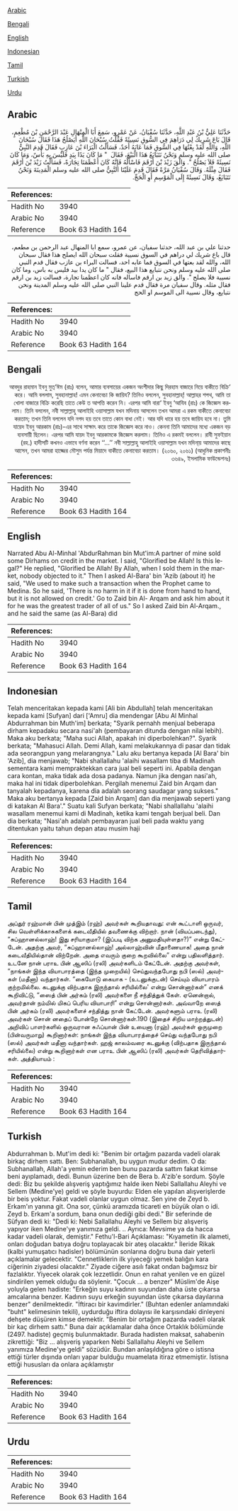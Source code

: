 [Arabic](#arabic)

[Bengali](#bengali)

[English](#english)

[Indonesian](#indonesian)

[Tamil](#tamil)

[Turkish](#turkish)

[Urdu](#urdu)

## Arabic


<div dir="rtl" lang="ar" style={{fontSize:'larger',backgroundColor:'#f8f9fa',padding:20}}>
حَدَّثَنَا عَلِيُّ بْنُ عَبْدِ اللَّهِ، حَدَّثَنَا سُفْيَانُ، عَنْ عَمْرٍو، سَمِعَ أَبَا الْمِنْهَالِ عَبْدَ الرَّحْمَنِ بْنَ مُطْعِمٍ، قَالَ بَاعَ شَرِيكٌ لِي دَرَاهِمَ فِي السُّوقِ نَسِيئَةً فَقُلْتُ سُبْحَانَ اللَّهِ أَيَصْلُحُ هَذَا فَقَالَ سُبْحَانَ اللَّهِ، وَاللَّهِ لَقَدْ بِعْتُهَا فِي السُّوقِ فَمَا عَابَهُ أَحَدٌ، فَسَأَلْتُ الْبَرَاءَ بْنَ عَازِبٍ فَقَالَ قَدِمَ النَّبِيُّ صلى الله عليه وسلم وَنَحْنُ نَتَبَايَعُ هَذَا الْبَيْعَ، فَقَالَ ‏ "‏ مَا كَانَ يَدًا بِيَدٍ فَلَيْسَ بِهِ بَأْسٌ، وَمَا كَانَ نَسِيئَةً فَلاَ يَصْلُحُ ‏"‏‏.‏ وَالْقَ زَيْدَ بْنَ أَرْقَمَ فَاسْأَلْهُ فَإِنَّهُ كَانَ أَعْظَمَنَا تِجَارَةً، فَسَأَلْتُ زَيْدَ بْنَ أَرْقَمَ فَقَالَ مِثْلَهُ‏.‏ وَقَالَ سُفْيَانُ مَرَّةً فَقَالَ قَدِمَ عَلَيْنَا النَّبِيُّ صلى الله عليه وسلم الْمَدِينَةَ وَنَحْنُ نَتَبَايَعُ، وَقَالَ نَسِيئَةً إِلَى الْمَوْسِمِ أَوِ الْحَجِّ‏.‏
</div>
<div style={{backgroundColor:'#f8f9fa',padding:20, marginBottom: 10}}><table> <thead> <tr> <th>References:</th> <th></th> </tr> </thead> <tbody><tr><td>Hadith No</td><td>3940</td></tr><tr><td>Arabic No</td><td>3940</td></tr><tr><td>Reference</td><td>Book 63 Hadith 164</td></tr></tbody></table></div>


<div dir="rtl" lang="ar" style={{fontSize:'larger',backgroundColor:'#f8f9fa',padding:20}}>
حدثنا علي بن عبد الله، حدثنا سفيان، عن عمرو، سمع ابا المنهال عبد الرحمن بن مطعم، قال باع شريك لي دراهم في السوق نسيية فقلت سبحان الله ايصلح هذا فقال سبحان الله، والله لقد بعتها في السوق فما عابه احد، فسالت البراء بن عازب فقال قدم النبي صلى الله عليه وسلم ونحن نتبايع هذا البيع، فقال " ما كان يدا بيد فليس به باس، وما كان نسيية فلا يصلح ". والق زيد بن ارقم فاساله فانه كان اعظمنا تجارة، فسالت زيد بن ارقم فقال مثله. وقال سفيان مرة فقال قدم علينا النبي صلى الله عليه وسلم المدينة ونحن نتبايع، وقال نسيية الى الموسم او الحج
</div>
<div style={{backgroundColor:'#f8f9fa',padding:20, marginBottom: 10}}><table> <thead> <tr> <th>References:</th> <th></th> </tr> </thead> <tbody><tr><td>Hadith No</td><td>3940</td></tr><tr><td>Arabic No</td><td>3940</td></tr><tr><td>Reference</td><td>Book 63 Hadith 164</td></tr></tbody></table></div>

## Bengali


<div dir="rtl" lang="bn" style={{fontSize:'larger',backgroundColor:'#f8f9fa',padding:20}}>
‘আবদুর রাহমান ইবনু মুত্‘ঈম (রাঃ) বলেন, আমার ব্যবসায়ের একজন অংশীদার কিছু দিরহাম বাজারে নিয়ে বাকীতে বিক্রি করে। আমি বললাম, সুবহানাল্লাহ! এমন কেনাবেচা কি জায়িয? তিনিও বললেন, সুবহানাল্লাহ্! আল্লাহর শপথ, আমি তা খোলা বাজারে বিক্রি করেছি তাতে কেউ ত আপত্তি করেন নি। এরপর আমি বারা‘ ইবনু ‘আযিব (রাঃ) কে জিজ্ঞেস করলাম। তিনি বললেন, নবী সাল্লাল্লাহু আলাইহি ওয়াসাল্লাম যখন মদিনায় আসলেন তখন আমরা এ রকম বাকীতে কেনাবেচা করতাম; তখন তিনি বললেন যদি নগদ হয় তবে তাতে কোন বাধা নেই। আর যদি ধারে হয় তবে জায়িয হবে না। তুমি যায়েদ ইবনু আরকাম (রাঃ)-এর সাথে সাক্ষাৎ করে তাকে জিজ্ঞেস করে নাও। কেননা তিনি আমাদের মধ্যে একজন বড় ব্যবসায়ী ছিলেন। এরপর আমি যায়দ ইবনু আরকামকে জিজ্ঞেস করলাম। তিনিও এ রকমই বললেন। রাবী সুফইয়ান (রহ.) হাদীসটি কখনও এভাবে বর্ণনা করেন ‘‘...’’ নবী সাল্লাল্লাহু আলাইহি ওয়াসাল্লাম যখন মদিনা্য় আমাদের কাছে আসেন, তখন আমরা হাজ্জের মৌসুম পর্যন্ত মিয়াদে বাকীতে কেনাবেচা করতাম। (২০৬০, ২০৬১) (আধুনিক প্রকাশনীঃ ৩৬৪৯, ইসলামিক ফাউন্ডেশনঃ)
</div>
<div style={{backgroundColor:'#f8f9fa',padding:20, marginBottom: 10}}><table> <thead> <tr> <th>References:</th> <th></th> </tr> </thead> <tbody><tr><td>Hadith No</td><td>3940</td></tr><tr><td>Arabic No</td><td>3940</td></tr><tr><td>Reference</td><td>Book 63 Hadith 164</td></tr></tbody></table></div>

## English


<div dir="ltr" lang="en" style={{fontSize:'larger',backgroundColor:'#f8f9fa',padding:20}}>
Narrated Abu Al-Minhal 'AbdurRahman bin Mut'im:A partner of mine sold some Dirhams on credit in the market. I said, "Glorified be Allah! Is this legal?" He replied, "Glorified be Allah! By Allah, when I sold them in the market, nobody objected to it." Then I asked Al-Bara' bin 'Azib (about it) he said, "We used to make such a transaction when the Prophet came to Medina. So he said, 'There is no harm in it if it is done from hand to hand, but it is not allowed on credit.' Go to Zaid bin Al- Arqam and ask him about it for he was the greatest trader of all of us." So I asked Zaid bin Al-Arqam., and he said the same (as Al-Bara) did
</div>
<div style={{backgroundColor:'#f8f9fa',padding:20, marginBottom: 10}}><table> <thead> <tr> <th>References:</th> <th></th> </tr> </thead> <tbody><tr><td>Hadith No</td><td>3940</td></tr><tr><td>Arabic No</td><td>3940</td></tr><tr><td>Reference</td><td>Book 63 Hadith 164</td></tr></tbody></table></div>

## Indonesian


<div dir="ltr" lang="id" style={{fontSize:'larger',backgroundColor:'#f8f9fa',padding:20}}>
Telah menceritakan kepada kami [Ali bin Abdullah] telah menceritakan kepada kami [Sufyan] dari ['Amru] dia mendengar [Abu Al Minhal Abdurrahman bin Muth'im] berkata; "Syarik pernahh menjual beberapa dirham kepadaku secara nasi'ah (pembayaran ditunda dengan nilai lebih). Maka aku berkata; "Maha suci Allah, apakah ini diperbolehkan?". Syarik berkata; "Mahasuci Allah. Demi Allah, kami melakukannya di pasar dan tidak ada seorangpun yang melarangnya." Lalu aku bertanya kepada [Al Bara' bin 'Azib], dia menjawab; "Nabi shallallahu 'alaihi wasallam tiba di Madinah sementara kami mempraktekkan cara jual beli seperti ini. Apabila dengan cara kontan, maka tidak ada dosa padanya. Namun jika dengan nasi'ah, maka hal ini tidak diperbolehkan. Pergilah menemui Zaid bin Arqam dan tanyalah kepadanya, karena dia adalah seorang saudagar yang sukses." Maka aku bertanya kepada [Zaid bin Arqam] dan dia menjawab seperti yang di katakan Al Bara'." Suatu kali Sufyan berkata; "Nabi shallallahu 'alaihi wasallam menemui kami di Madinah, ketika kami tengah berjual beli. Dan dia berkata; "Nasi'ah adalah pembayaran jual beli pada waktu yang ditentukan yaitu tahun depan atau musim haji
</div>
<div style={{backgroundColor:'#f8f9fa',padding:20, marginBottom: 10}}><table> <thead> <tr> <th>References:</th> <th></th> </tr> </thead> <tbody><tr><td>Hadith No</td><td>3940</td></tr><tr><td>Arabic No</td><td>3940</td></tr><tr><td>Reference</td><td>Book 63 Hadith 164</td></tr></tbody></table></div>

## Tamil


<div dir="ltr" lang="ta" style={{fontSize:'larger',backgroundColor:'#f8f9fa',padding:20}}>
அப்துர் ரஹ்மான் பின் முத்இம் (ரஹ்) அவர்கள் கூறியதாவது: என் கூட்டாளி ஒருவர், சில வெள்ளிக்காசுகளைக் கடைவீதியில் தவணைக்கு விற்றார். நான் (வியப்படைந்து), “சுப்ஹானல்லாஹ்! இது சரியாகுமா? (இப்படி விற்க அனுமதியுள்ளதா?)” என்று கேட்டேன். அதற்கு அவர், “சுப்ஹானல்லாஹ்! அல்லாஹ்வின் மீதாணையாக! அதை நான் கடைவீதியில்தான் விற்றேன். அதை எவரும் குறை கூறவில்லை” என்று பதிலளித்தார். உடனே நான் பராஉ பின் ஆஸிப் (ரலி) அவர்களிடம் கேட்டேன். அதற்கு அவர்கள், “நாங்கள் இந்த வியாபாரத்தை (இந்த முறையில்) செய்துவந்தபோது நபி (ஸல்) அவர்கள் (மதீனா) வந்தார்கள். “கையோடு கையாக - (உடனுக்குடன்) செய்யும் வியாபாரம் குற்றமில்லை. கடனுக்கு விற்பதாக இருந்தால் சரியில்லை' என்று சொன்னார்கள்” எனக் கூறிவிட்டு, “ஸைத் பின் அர்கம் (ரலி) அவர்களை நீ சந்தித்துக் கேள். ஏனென்றால், அவர்தான் நம்மில் மிகப் பெரிய வியாபாரி” என்று சொன்னார்கள். அவ்வாறே ஸைத் பின் அர்கம் (ரலி) அவர்களைச் சந்தித்து நான் கேட்டேன். அவர்களும் பராஉ (ரலி) அவர்கள் சொன் னதைப் போன்றே சொன்னார்கள்.190 (இதைச் சிறிய மாற்றத்துடன்) அறிவிப் பாளர்களில் ஒருவரான சுஃப்யான் பின் உயைனா (ரஹ்) அவர்கள் ஒருமுறை (பின்வருமாறு) கூறினார்கள்: நாங்கள் இந்த வியாபாரத்தைச் செய்து வந்தபோது நபி (ஸல்) அவர்கள் மதீனா வந்தார்கள். ஹஜ் காலம்வரை கடனுக்கு (விற்பதாக இருந்தால் சரியில்லை) என்று கூறினார்கள் என பராஉ பின் ஆஸிப் (ரலி) அவர்கள் தெரிவித்தார்கள். அத்தியாயம் :
</div>
<div style={{backgroundColor:'#f8f9fa',padding:20, marginBottom: 10}}><table> <thead> <tr> <th>References:</th> <th></th> </tr> </thead> <tbody><tr><td>Hadith No</td><td>3940</td></tr><tr><td>Arabic No</td><td>3940</td></tr><tr><td>Reference</td><td>Book 63 Hadith 164</td></tr></tbody></table></div>

## Turkish


<div dir="ltr" lang="tr" style={{fontSize:'larger',backgroundColor:'#f8f9fa',padding:20}}>
Abdurrahman b. Mut'im dedi ki: "Benim bir ortağım pazarda vadeli olarak birkaç dirhem sattı. Ben: Subhanallah, bu uygun mudur dedim. O da: Subhanallah, Allah'a yemin ederim ben bunu pazarda sattım fakat kimse beni ayıplamadı, dedi. Bunun üzerine ben de Bera b. A'zib'e sordum. Şöyle dedi: Biz bu şekilde alışveriş yaptığımız halde iken Nebi Sallallahu Aleyhi ve Sellem (Medine'ye) geldi ve şöyle buyurdu: Elden ele yapılan alışverişIerde bir beis yoktur. Fakat vadeli olanlar uygun olmaz. Sen yine de Zeyd b. Erkam'ın yanına git. Ona sor, çünkü aramızda ticareti en büyük olan o idi. Zeyd b. Erkam'a sordum, bana onun dediği gibi dedi." Bir seferinde de Süfyan dedi ki: "Dedi ki: Nebi Sallallahu Aleyhi ve Sellem biz alışveriş yapıyor iken Medine'ye yanımıza geldi. .. Ayrıca: Mevsime ya da hacca kadar vadeli olarak, demiştir." Fethu'l-Bari Açıklaması: "Kıyametin ilk alameti, onları doğudan batıya doğru toplayacak bir ateş olacaktır." İleride Rikak (kalbi yumuşatıcı hadisler) bölümünün sonlarına doğru buna dair yeterli açıklamalar gelecektir. "Cennetliklerin ilk yiyeceği yemek balığın kara ciğerinin ziyadesi olacaktır." Ziyade ciğere asılı fakat ondan bağımsız bir fazlalıktır. Yiyecek olarak çok lezzetlidir. Onun en rahat yenilen ve en güzel sindirilen yemek olduğu da söylenir. "Çocuk ... a benzer" Müslim'de Aişe yoluyla gelen hadiste: "Erkeğin suyu kadının suyundan daha üste çıkarsa amcalarına benzer. Kadının suyu erkeğin suyundan üste çıkarsa dayılarına benzer" denilmektedir. "İftiracı bir kavimdirIer." (Buhtan edenler anlamındaki "buht" kelimesinin tekili), uydurduğu iftira dolayısı ile karşısındaki dinleyeni dehşete düşüren kimse demektir. "Benim bir ortağım pazarda vadeli olarak bir kaç dirhem sattı." Buna dair açıklamalar daha önce Ortaklık bölümünde (2497. hadiste) geçmiş bulunmaktadır. Burada hadisten maksat, sahabenin zikrettiği: "Biz ... alışveriş yaparken Nebi Sallallahu Aleyhi ve Sellem yanımıza Medine'ye geldi" sözüdür. Bundan anlaşıldığına göre o istisna ettiği türler dışında onları yapar bulduğu muamelata itiraz etmemiştir. İstisna ettiği hususları da onlara açıklamıştır
</div>
<div style={{backgroundColor:'#f8f9fa',padding:20, marginBottom: 10}}><table> <thead> <tr> <th>References:</th> <th></th> </tr> </thead> <tbody><tr><td>Hadith No</td><td>3940</td></tr><tr><td>Arabic No</td><td>3940</td></tr><tr><td>Reference</td><td>Book 63 Hadith 164</td></tr></tbody></table></div>

## Urdu


<div dir="rtl" lang="ur" style={{fontSize:'larger',backgroundColor:'#f8f9fa',padding:20}}>

</div>
<div style={{backgroundColor:'#f8f9fa',padding:20, marginBottom: 10}}><table> <thead> <tr> <th>References:</th> <th></th> </tr> </thead> <tbody><tr><td>Hadith No</td><td>3940</td></tr><tr><td>Arabic No</td><td>3940</td></tr><tr><td>Reference</td><td>Book 63 Hadith 164</td></tr></tbody></table></div>